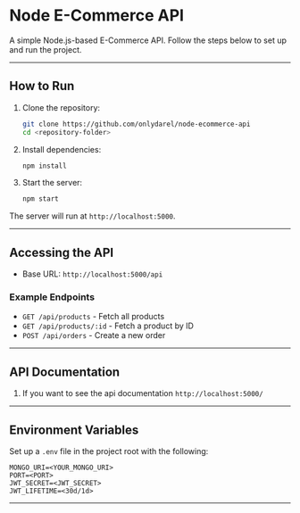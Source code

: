 # **Node E-Commerce API**

A simple Node.js-based E-Commerce API. Follow the steps below to set up and run the project.

---

## **How to Run**

1. Clone the repository:
   ```bash
   git clone https://github.com/onlydarel/node-ecommerce-api
   cd <repository-folder>
   ```

2. Install dependencies:
   ```bash
   npm install
   ```

3. Start the server:
   ```bash
   npm start
   ```

The server will run at `http://localhost:5000`.

---

## **Accessing the API**

- Base URL: `http://localhost:5000/api`

### **Example Endpoints**
- `GET /api/products` - Fetch all products
- `GET /api/products/:id` - Fetch a product by ID
- `POST /api/orders` - Create a new order

---

## **API Documentation**

1. If you want to see the api documentation `http://localhost:5000/`

---

## **Environment Variables**

Set up a `.env` file in the project root with the following:
```
MONGO_URI=<YOUR_MONGO_URI>
PORT=<PORT>
JWT_SECRET=<JWT_SECRET>
JWT_LIFETIME=<30d/1d>
```

---